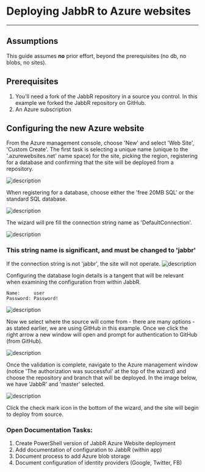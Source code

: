 # Deploying JabbR to Azure websites
---
## Assumptions
This guide assumes __no__ prior effort, beyond the prerequisites (no db, no blobs, no sites). 
## Prerequisites
1. You'll need a fork of the JabbR repository in a source you control. In this example we forked the JabbR repository on GitHub.
1. An Azure subscription


## Configuring the new Azure website
From the Azure management console, choose 'New' and select 'Web Site', 'Custom Create'. The first task is selecting a unique name (unique to the '.azurewebsites.net' name space) for the site, picking the region, registering for a database and confirming that the site will be deployed from a repository.

![description](Images/jabbr-azureWebsites-01-wizardStart.png?raw=true)

When registering for a database, choose either the 'free 20MB SQL' or the standard SQL database.

![description](Images/jabbr-azureWebsites-02-dbSelect.png?raw=true)

The wizard will pre fill the connection string name as 'DefaultConnection'.

![description](Images/jabbr-azureWebsites-03-connectString.png?raw=true)

### This string name is significant, and must be changed to 'jabbr'

If the connection string is not 'jabbr', the site will not operate.
![description](Images/jabbr-azureWebsites-04-connectStringJabbR.png?raw=true)

Configuring the database login details is a tangent that will be relevant when examining the configuration from within JabbR.
    
    Name:     user
    Password: Password!

![description](Images/jabbr-azureWebsites-05-dbConfigure.png?raw=true)


Now we select where the source will come from - there are many options - as stated earlier, we are using GitHub in this example. Once we click the right arrow a new window will open and prompt for authentication to GitHub (from GitHub).

![description](Images/jabbr-azureWebsites-06-vcsSourceSelect.png?raw=true)

Once the validation is complete, navigate to the Azure management window (notice 'The authorization was successful' at the top of the wizard) and choose the repository and branch that will be deployed. In the image below, we have 'JabbR' and 'master' selected.

![description](Images/jabbr-azureWebsites-07-repoDeploy.png?raw=true)

Click the check mark icon in the bottom of the wizard, and the site will begin to deploy from source.

### Open Documentation Tasks:
1. Create PowerShell version of JabbR Azure Website deployment
1. Add documentation of configuration to JabbR (within app)
1. Document process to add Azure blob storage
1. Document configuration of identity providers (Google, Twitter, FB)